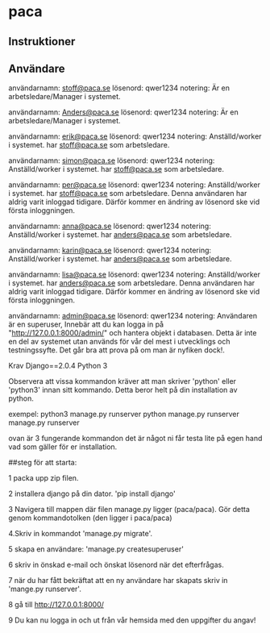 # paca

## Instruktioner

## Användare
användarnamn: stoff@paca.se
lösenord:     qwer1234
notering:     Är en arbetsledare/Manager i systemet.

användarnamn: Anders@paca.se
lösenord:     qwer1234
notering:     Är en arbetsledare/Manager i systemet.

användarnamn: erik@paca.se
lösenord:     qwer1234
notering:     Anställd/worker i systemet. har stoff@paca.se som arbetsledare.

användarnamn: simon@paca.se
lösenord:     qwer1234
notering:     Anställd/worker i systemet. har stoff@paca.se som arbetsledare.

användarnamn: per@paca.se
lösenord:     qwer1234
notering:     Anställd/worker i systemet. har stoff@paca.se som arbetsledare.
              Denna användaren har aldrig varit inloggad tidigare. Därför kommer en ändring av lösenord ske vid första inloggningen.

användarnamn: anna@paca.se
lösenord:     qwer1234
notering:     Anställd/worker i systemet. har anders@paca.se som arbetsledare.

användarnamn: karin@paca.se
lösenord:     qwer1234
notering:     Anställd/worker i systemet. har anders@paca.se som arbetsledare.

användarnamn: lisa@paca.se
lösenord:     qwer1234
notering:     Anställd/worker i systemet. har anders@paca.se som arbetsledare.
              Denna användaren har aldrig varit inloggad tidigare. Därför kommer en ändring av lösenord ske vid första inloggningen.

användarnamn: admin@paca.se
lösenord:     qwer1234
notering:     Användaren är en superuser, Innebär att du kan logga in på
              "http://127.0.0.1:8000/admin/" och hantera objekt i databasen.
              Detta är inte en del av systemet utan används för vår del mest i utvecklings och testningssyfte. Det går bra att prova på om man är nyfiken dock!.


Krav
Django==2.0.4
Python 3

Observera att vissa kommandon kräver att man skriver 'python' eller 'python3' innan sitt kommando. Detta beror helt på din installation av python.

exempel:
  python3 manage.py runserver
  python manage.py runserver
  manage.py runserver

  ovan är 3 fungerande kommandon det är något ni får testa lite på egen hand vad som gäller för er installation.

##steg för att starta:

1 packa upp zip filen.

2 installera django på din dator.
  'pip install django'

3 Navigera till mappen där filen manage.py ligger (paca/paca). Gör detta genom kommandotolken (den ligger i paca/paca)

4.Skriv in kommandot 'manage.py migrate'.

5 skapa en användare: 'manage.py createsuperuser'

6 skriv in önskad e-mail och önskat lösenord när det efterfrågas.

7 när du har fått bekräftat att en ny användare har skapats skriv in 'mange.py runserver'.

8 gå till http://127.0.0.1:8000/

9 Du kan nu logga in och ut från vår hemsida med den uppgifter du angav!
